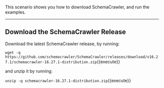 This scenario shows you how to download SchemaCrawler, and run the examples.

-----

## Download the SchemaCrawler Release
Download the latest SchemaCrawler release, by running:

`wget -q  https://github.com/schemacrawler/SchemaCrawler/releases/download/v16.27.1/schemacrawler-16.27.1-distribution.zip`{{execute}}

and unzip it by running:

`unzip -q schemacrawler-16.27.1-distribution.zip`{{execute}}
